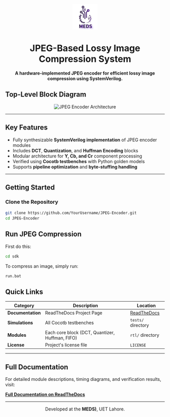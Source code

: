 <p align="center">
  <img src="docs/images_design_diagrams/meds.jpg" alt="MEDS UET Logo" width="80" height="80">
</p>

<h1 align="center">JPEG-Based Lossy Image Compression System</h1>

<p align="center">
  <b>A hardware-implemented JPEG encoder for efficient lossy image compression using SystemVerilog.</b>
</p>


## Top-Level Block Diagram

<p align="center">
  <img src="docs/images_design_diagrams/JPEG-Top-level-module.png" 
   alt="JPEG Encoder Architecture" width="600">
</p>

---

## Key Features

- Fully synthesizable **SystemVerilog implementation** of JPEG encoder modules 
- Includes **DCT**, **Quantization**, and **Huffman Encoding** blocks 
- Modular architecture for **Y, Cb, and Cr** component processing 
- Verified using **Cocotb testbenches** with Python golden models 
- Supports **pipeline optimization** and **byte-stuffing handling**

---

## Getting Started

### Clone the Repository

```bash
git clone https://github.com/YourUsername/JPEG-Encoder.git
cd JPEG-Encoder
```

##  Run JPEG Compression

First do this:
```bash
cd sdk
```
To compress an image, simply run:

```bash
run.bat
```

## Quick Links

| Category | Description | Location |
|----------|-------------|----------|
|  **Documentation** | ReadTheDocs Project Page | [ReadTheDocs](https://jpeg-encoder5.readthedocs.io/en/latest/) |
|  **Simulations** | All Cocotb testbenches | `tests/` directory |
| **Modules** | Each core block (DCT, Quantizer, Huffman, FIFO) | `rtl/` directory |
| **License** | Project's license file | `LICENSE` |

---

## Full Documentation

For detailed module descriptions, timing diagrams, and verification results, visit:

**[Full Documentation on ReadTheDocs](https://jpeg-encoder.readthedocs.io/en/latest/)**

---

<p align="center">
  Developed at the <b>MEDS)</b>, UET Lahore.
</p>
